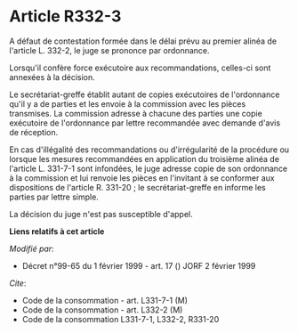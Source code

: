 # Article R332-3

A défaut de contestation formée dans le délai prévu au premier alinéa de l'article L. 332-2, le juge se prononce par
ordonnance.

Lorsqu'il confère force exécutoire aux recommandations, celles-ci sont annexées à la décision.

Le secrétariat-greffe établit autant de copies exécutoires de l'ordonnance qu'il y a de parties et les envoie à la commission
avec les pièces transmises. La commission adresse à chacune des parties une copie exécutoire de l'ordonnance par lettre
recommandée avec demande d'avis de réception.

En cas d'illégalité des recommandations ou d'irrégularité de la procédure ou lorsque les mesures recommandées en application
du troisième alinéa de l'article L. 331-7-1 sont infondées, le juge adresse copie de son ordonnance à la commission et lui
renvoie les pièces en l'invitant à se conformer aux dispositions de l'article R. 331-20 ; le secrétariat-greffe en informe
les parties par lettre simple.

La décision du juge n'est pas susceptible d'appel.

**Liens relatifs à cet article**

_Modifié par_:

  - Décret n°99-65 du 1 février 1999 - art. 17 () JORF 2 février 1999

_Cite_:

  - Code de la consommation - art. L331-7-1 (M)
  - Code de la consommation - art. L332-2 (M)
  - Code de la consommation L331-7-1, L332-2, R331-20
